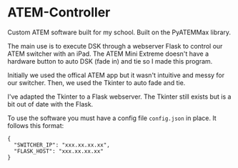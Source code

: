 # ATEM-Controller
Custom ATEM software built for my school. Built on the PyATEMMax library.

The main use is to execute DSK through a webserver Flask to control our ATEM switcher with an iPad. The ATEM Mini Extreme doesn't have a hardware button to auto DSK (fade in) and tie so I made this program.

Initially we used the offical ATEM app but it wasn't intuitive and messy for our switcher. Then, we used the Tkinter to auto fade and tie.

I've adapted the Tkinter to a Flask webserver. The Tkinter still exists but is a bit out of date with the Flask.

To use the software you must have a config file `config.json` in place. It follows this format:

```
{
  "SWITCHER_IP": "xxx.xx.xx.xx",
  "FLASK_HOST": "xxx.xx.xx.xx"
}
```